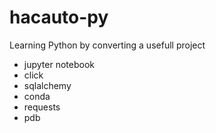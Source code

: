 # hacauto-py

Learning Python by converting a usefull project

* jupyter notebook
* click
* sqlalchemy
* conda
* requests
* pdb
